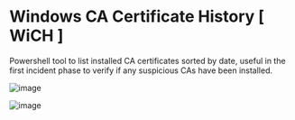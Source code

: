 # Windows CA Certificate History [ WiCH ]
Powershell tool to list installed CA certificates sorted by date, useful in the first incident phase to verify if any suspicious CAs have been installed.

![image](https://github.com/massimiliano-dalcero/Windows_CA_certificate_history/assets/5049867/6c8eb8a1-96d4-4711-8ff2-4655dc2cdc06)

![image](https://github.com/massimiliano-dalcero/Windows_CA_certificate_history/assets/5049867/b2951087-d375-406e-9a4e-c8519a1ca339)

